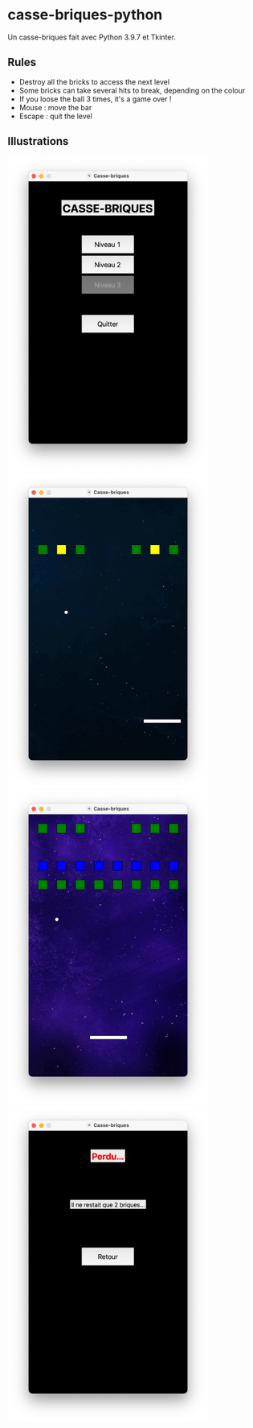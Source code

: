 # casse-briques-python
Un casse-briques fait avec Python 3.9.7 et Tkinter.

## Rules
- Destroy all the bricks to access the next level
- Some bricks can take several hits to break, depending on the colour
- If you loose the ball 3 times, it's a game over !
- Mouse : move the bar
- Escape : quit the level

## Illustrations

<img src="https://github.com/Valrani/casse-briques-python/blob/master/readme/showcase1.png" width="400"/> <img src="https://github.com/Valrani/casse-briques-python/blob/master/readme/showcase2.png" width="400"/> <img src="https://github.com/Valrani/casse-briques-python/blob/master/readme/showcase3.png" width="400"/> <img src="https://github.com/Valrani/casse-briques-python/blob/master/readme/showcase4.png" width="400"/>  
